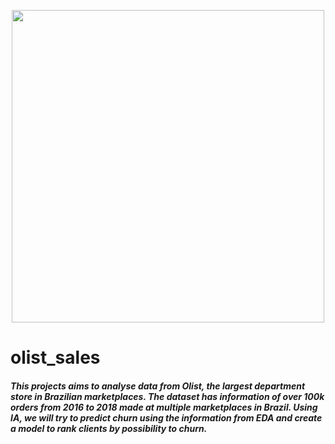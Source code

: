 <p align='center'>
<img src='https://user-images.githubusercontent.com/91806138/149023176-b0330bdd-146d-4d0d-b58e-aba7d575698c.jpg' width=500 />
</p>

# olist_sales

##### This projects aims to analyse data from Olist, the largest department store in Brazilian marketplaces. The dataset has information of over 100k orders from 2016 to 2018 made at multiple marketplaces in Brazil. Using IA, we will try to predict churn using the information from EDA and create a model to rank clients by possibility to churn. 
